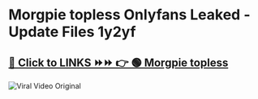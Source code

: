 
 # Morgpie topless Onlyfans Leaked - Update Files 1y2yf

## <h2><a href="https://clipsfans.com/Morgpie_topless&ref=git">🔗 Click to LINKS ⏩⏩ 👉 🟢 Morgpie topless </a></h2>

<a href="https://clipsfans.com/Morgpie_topless&ref=git" rel="nofollow" data-target="animated-image.originalLink"><img src="https://i.ibb.co.com/xMMVF88/686577567.gif" alt="Viral Video Original" style="max-width: 100%; display: inline-block;" data-target="animated-image.originalImage"></a>

